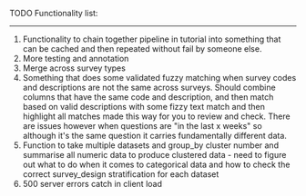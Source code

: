 TODO Functionality list:

---

1. Functionality to chain together pipeline in tutorial into something that can be cached and then repeated without fail by someone else.
2. More testing and annotation
3. Merge across survey types
4. Something that does some validated fuzzy matching when survey codes and descriptions are not the same across surveys. Should combine columns that have the same code and description, and then match based on valid descriptions with some fizzy text match and then highlight all matches made this way for you to review and check. There are issues however when questions are "in the last x weeks" so although it's the same question it carries fundamentally different data.
5. Function to take multiple datasets and group_by cluster number and summarise all numeric data to produce clustered data - need to figure out what to do when it comes to categorical data and how to check the correct survey_design stratification for each dataset
6. 500 server errors catch in client load
